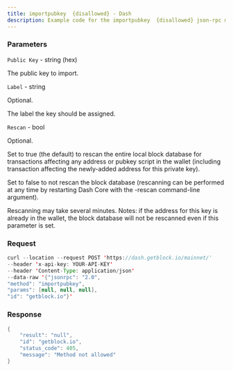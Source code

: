 ```yaml
---
title: importpubkey  {disallowed} - Dash
description: Example code for the importpubkey  {disallowed} json-rpc method. Сomplete guide on how to use importpubkey  {disallowed} json-rpc in GetBlock.io Web3 documentation.
---
```


### Parameters


`Public Key` - string (hex)

The public key to import.

`Label` - string

Optional.

The label the key should be assigned.

`Rescan` - bool

Optional.

Set to true (the default) to rescan the entire local block database for
transactions affecting any address or pubkey script in the wallet
(including transaction affecting the newly-added address for this
private key).

Set to false to not rescan the block database (rescanning can be
performed at any time by restarting Dash Core with the -rescan
command-line argument).

Rescanning may take several minutes. Notes: if the address for this key
is already in the wallet, the block database will not be rescanned even
if this parameter is set.

### Request

``` java
curl --location --request POST 'https://dash.getblock.io/mainnet/' 
--header 'x-api-key: YOUR-API-KEY' 
--header 'Content-Type: application/json' 
--data-raw '{"jsonrpc": "2.0",
"method": "importpubkey",
"params": [null, null, null],
"id": "getblock.io"}'
```

###  Response

``` java
{
    "result": "null",
    "id": "getblock.io",
    "status_code": 405,
    "message": "Method not allowed"
}
```

